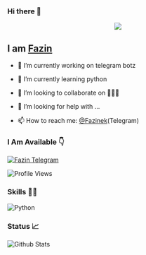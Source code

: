 ### Hi there 👋

<!--
**FazinEk** is a ✨ _special_ ✨ repository because its `README.md` (this file) appears on your GitHub profile.

Here are some ideas to get you started:

- 🔭 I’m currently working on ...
- 🌱 I’m currently learning ...
- 👯 I’m looking to collaborate on ...
- 🤔 I’m looking for help with ...
- 💬 Ask me about ...
- 📫 How to reach me: ...
- 😄 Pronouns: ...
- ⚡ Fun fact: ...
-->

[<p align="center">
<img src="https://telegra.ph/file/ae03ef1cd86ca2713345f.jpg">](https://telegram.dog/Ns_AnoNymouS)

## I am [Fazin](https://telegram.dog/Fazinek)

- 🔭 I’m currently working on telegram botz

- 🌱 I’m currently learning python

- 👯 I’m looking to collaborate on 🤷🏻‍♂️

- 🤔 I’m looking for help with ...

- 📫 How to reach me: [@Fazinek](https://telegram.dog/Fazinek)(Telegram)

### I Am Available 👇

[![Fazin Telegram](https://cdn.jsdelivr.net/npm/simple-icons@3.2.0/icons/telegram.svg)](https://telegram.dog/Fazinek)


![Profile Views](https://hits.seeyoufarm.com/api/count/incr/badge.svg?url=https://github.com/fazinek/&title=Profile%20Views)


### Skills 👨‍💻
![Python](https://cdn.jsdelivr.net/npm/simple-icons@3.2.0/icons/python.svg)


### Status 📈

![Github Stats](https://github-readme-stats.vercel.app/api?username=fazinek&show_icons=true&title_color=333&icon_color=333&include_all_commits=true&theme=onedark&cache_seconds=86400)
